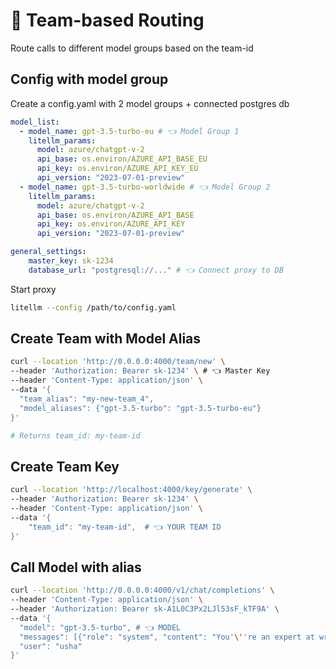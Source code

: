 # 👥 Team-based Routing 

Route calls to different model groups based on the team-id

## Config with model group 

Create a config.yaml with 2 model groups + connected postgres db

```yaml
model_list: 
  - model_name: gpt-3.5-turbo-eu # 👈 Model Group 1
    litellm_params:
      model: azure/chatgpt-v-2
      api_base: os.environ/AZURE_API_BASE_EU
      api_key: os.environ/AZURE_API_KEY_EU
      api_version: "2023-07-01-preview"
  - model_name: gpt-3.5-turbo-worldwide # 👈 Model Group 2
    litellm_params:
      model: azure/chatgpt-v-2
      api_base: os.environ/AZURE_API_BASE
      api_key: os.environ/AZURE_API_KEY
      api_version: "2023-07-01-preview"

general_settings: 
    master_key: sk-1234
    database_url: "postgresql://..." # 👈 Connect proxy to DB
```

Start proxy

```bash
litellm --config /path/to/config.yaml
```

## Create Team with Model Alias

```bash
curl --location 'http://0.0.0.0:4000/team/new' \
--header 'Authorization: Bearer sk-1234' \ # 👈 Master Key
--header 'Content-Type: application/json' \
--data '{
  "team_alias": "my-new-team_4",
  "model_aliases": {"gpt-3.5-turbo": "gpt-3.5-turbo-eu"}
}'

# Returns team_id: my-team-id
```

## Create Team Key 

```bash 
curl --location 'http://localhost:4000/key/generate' \
--header 'Authorization: Bearer sk-1234' \
--header 'Content-Type: application/json' \
--data '{
    "team_id": "my-team-id",  # 👈 YOUR TEAM ID
}'
```

## Call Model with alias 

```bash
curl --location 'http://0.0.0.0:4000/v1/chat/completions' \
--header 'Content-Type: application/json' \
--header 'Authorization: Bearer sk-A1L0C3Px2LJl53sF_kTF9A' \
--data '{
  "model": "gpt-3.5-turbo", # 👈 MODEL 
  "messages": [{"role": "system", "content": "You'\''re an expert at writing poems"}, {"role": "user", "content": "Write me a poem"}, {"role": "user", "content": "What'\''s your name?"}],
  "user": "usha"
}'
```
